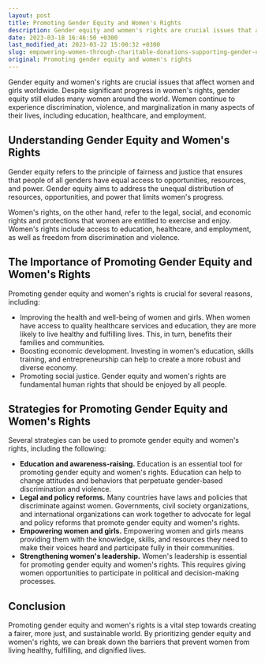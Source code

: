 ```yaml
---
layout: post
title: Promoting Gender Equity and Women's Rights
description: Gender equity and women's rights are crucial issues that affect women and girls worldwide. Despite significant progress in women's rights, gender equity still eludes many women around the world. Women continue to experience discrimination, violence, and marginalization in many aspects of their lives, including education, healthcare, and employment.
date: 2023-03-18 16:46:50 +0300
last_modified_at: 2023-03-22 15:00:32 +0300
slug: empowering-women-through-charitable-donations-supporting-gender-equity-and-rights
original: Promoting gender equity and women's rights
---
```

Gender equity and women's rights are crucial issues that affect women and girls worldwide. Despite significant progress in women's rights, gender equity still eludes many women around the world. Women continue to experience discrimination, violence, and marginalization in many aspects of their lives, including education, healthcare, and employment.

## Understanding Gender Equity and Women's Rights

Gender equity refers to the principle of fairness and justice that ensures that people of all genders have equal access to opportunities, resources, and power. Gender equity aims to address the unequal distribution of resources, opportunities, and power that limits women's progress.

Women's rights, on the other hand, refer to the legal, social, and economic rights and protections that women are entitled to exercise and enjoy. Women's rights include access to education, healthcare, and employment, as well as freedom from discrimination and violence.

## The Importance of Promoting Gender Equity and Women's Rights

Promoting gender equity and women's rights is crucial for several reasons, including:

* Improving the health and well-being of women and girls. When women have access to quality healthcare services and education, they are more likely to live healthy and fulfilling lives. This, in turn, benefits their families and communities.
* Boosting economic development. Investing in women's education, skills training, and entrepreneurship can help to create a more robust and diverse economy.
* Promoting social justice. Gender equity and women's rights are fundamental human rights that should be enjoyed by all people.

## Strategies for Promoting Gender Equity and Women's Rights

Several strategies can be used to promote gender equity and women's rights, including the following:

* **Education and awareness-raising.** Education is an essential tool for promoting gender equity and women's rights. Education can help to change attitudes and behaviors that perpetuate gender-based discrimination and violence.
* **Legal and policy reforms.** Many countries have laws and policies that discriminate against women. Governments, civil society organizations, and international organizations can work together to advocate for legal and policy reforms that promote gender equity and women's rights.
* **Empowering women and girls.** Empowering women and girls means providing them with the knowledge, skills, and resources they need to make their voices heard and participate fully in their communities.
* **Strengthening women's leadership.** Women's leadership is essential for promoting gender equity and women's rights. This requires giving women opportunities to participate in political and decision-making processes.

## Conclusion

Promoting gender equity and women's rights is a vital step towards creating a fairer, more just, and sustainable world. By prioritizing gender equity and women's rights, we can break down the barriers that prevent women from living healthy, fulfilling, and dignified lives.